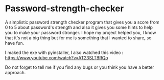 # Password-strength-checker
A simplistic password strength checker program that gives you a score from 0 to 5 about password's strength and also it gives you some hints to help you to make your password stronger.
I hope my project helped you, I know that it's not a big thing but for me is something that I wanted to share, so have fun.

I maked the exe with pyinstaller, I also watched this video : https://www.youtube.com/watch?v=AT23SLTBRQo

Do not forget to tell me if you find any bugs or you think you have a better approach.
